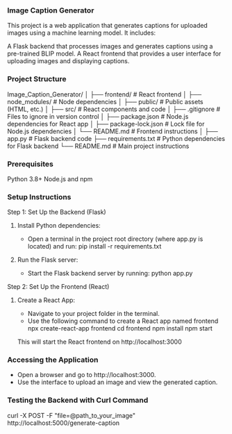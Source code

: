 ### Image Caption Generator

This project is a web application that generates captions for uploaded images using a machine learning model. It includes:

A Flask backend that processes images and generates captions using a pre-trained BLIP model.
A React frontend that provides a user interface for uploading images and displaying captions.

### Project Structure

Image_Caption_Generator/
│
├── frontend/ # React frontend
│ ├── node_modules/ # Node dependencies
│ ├── public/ # Public assets (HTML, etc.)
│ ├── src/ # React components and code
│ ├── .gitignore # Files to ignore in version control
│ ├── package.json # Node.js dependencies for React app
│ ├── package-lock.json # Lock file for Node.js dependencies
│ └── README.md # Frontend instructions
│
├── app.py # Flask backend code
├── requirements.txt # Python dependencies for Flask backend
└── README.md # Main project instructions

### Prerequisites

Python 3.8+
Node.js and npm

### Setup Instructions

Step 1: Set Up the Backend (Flask)

1. Install Python dependencies:

   - Open a terminal in the project root directory (where app.py is located) and run:
     pip install -r requirements.txt

2. Run the Flask server:
   - Start the Flask backend server by running:
     python app.py

Step 2: Set Up the Frontend (React)

1. Create a React App:

   - Navigate to your project folder in the terminal.
   - Use the following command to create a React app named frontend
     npx create-react-app frontend
     cd frontend
     npm install
     npm start

   This will start the React frontend on http://localhost:3000

### Accessing the Application

- Open a browser and go to http://localhost:3000.
- Use the interface to upload an image and view the generated caption.

### Testing the Backend with Curl Command

curl -X POST -F "file=@path_to_your_image" http://localhost:5000/generate-caption
